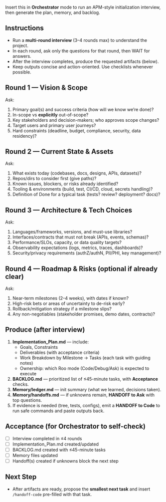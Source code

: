 Insert this in **Orchestrator** mode to run an APM-style initialization interview,
then generate the plan, memory, and backlog.

<!-- INIT: mode=Orchestrator; style=APM -->
## Instructions
- Run a **multi-round interview** (3–4 rounds max) to understand the project.
- In each round, ask only the questions for that round, then WAIT for answers.
- After the interview completes, produce the requested artifacts (below).
- Keep outputs concise and action-oriented. Use checklists whenever possible.

## Round 1 — Vision & Scope
Ask:
1) Primary goal(s) and success criteria (how will we know we’re done)?
2) In-scope vs **explicitly** out-of-scope?
3) Key stakeholders and decision-makers; who approves scope changes?
4) Target users and primary user journeys?
5) Hard constraints (deadline, budget, compliance, security, data residency)?

## Round 2 — Current State & Assets
Ask:
1) What exists today (codebases, docs, designs, APIs, datasets)?
2) Repos/dirs to consider first (give paths)?
3) Known issues, blockers, or risks already identified?
4) Tooling & environments (build, test, CI/CD, cloud, secrets handling)?
5) Definition of Done for a typical task (tests? review? deployment? docs)?

## Round 3 — Architecture & Tech Choices
Ask:
1) Languages/frameworks, versions, and must-use libraries?
2) Interfaces/contracts that must not break (APIs, events, schemas)?
3) Performance/SLOs, capacity, or data quality targets?
4) Observability expectations (logs, metrics, traces, dashboards)?
5) Security/privacy requirements (authZ/authN, PII/PHI, key management)?

## Round 4 — Roadmap & Risks (optional if already clear)
Ask:
1) Near-term milestones (2–4 weeks), with dates if known?
2) High-risk bets or areas of uncertainty to de-risk early?
3) Rollback/mitigation strategy if a milestone slips?
4) Any non-negotiables (stakeholder promises, demo dates, contracts)?

## Produce (after interview)
1) **Implementation_Plan.md** — include:
   - Goals, Constraints
   - Deliverables (with acceptance criteria)
   - Work Breakdown by Milestone → Tasks (each task with guiding notes)
   - Ownership: which Roo mode (Code/Debug/Ask) is expected to execute
2) **BACKLOG.md** — prioritized list of ≤45-minute tasks, with **Acceptance** checks.
3) **Memory/ledger.md** — init summary (what we learned, decisions taken).
4) **Memory/handoffs.md** — if unknowns remain, **HANDOFF to Ask** with top questions.
5) If evidence is needed (tree, tests, configs), emit a **HANDOFF to Code** to run safe commands and paste outputs back.

## Acceptance (for Orchestrator to self-check)
- [ ] Interview completed in ≤4 rounds
- [ ] Implementation_Plan.md created/updated
- [ ] BACKLOG.md created with ≤45-minute tasks
- [ ] Memory files updated
- [ ] Handoff(s) created if unknowns block the next step

## Next Step
- After artifacts are ready, propose the **smallest next task** and insert `/handoff-code` pre-filled with that task.